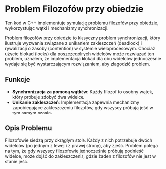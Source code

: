 # Problem Filozofów przy obiedzie

Ten kod w C++ implementuje symulację problemu filozofów przy obiedzie, wykorzystując wątki i mechanizmy synchronizacji.

Problem filozofów przy obiedzie to klasyczny problem synchronizacji, który ilustruje wyzwania związane z unikaniem zakleszczeń (deadlock) i rywalizacji o zasoby (contention) w systemie wieloprocesowym.
Chociaż użycie blokad (locks) dla poszczególnych widelców może rozwiązać ten problem, uznałem, że implementacja blokad dla obu widelców jednocześnie wydaje się być wystarczającym rozwiązaniem, aby złagodzić problem.

## Funkcje

- **Synchronizacja za pomocą wątków**: Każdy filozof to osobny wątek, który próbuje zdobyć dwa widelce.
- **Unikanie zakleszczeń**: Implementacja zapewnia mechanizmy zapobiegające zakleszczeniu filozofów, gdy wszyscy próbują jeść w tym samym czasie.

## Opis Problemu
Filozofowie siedzą przy okrągłym stole. Każdy z nich potrzebuje dwóch widelców (po jednym z lewej i z prawej strony), aby zjeść. Problem polega na tym, że gdy wszyscy filozofowie jednocześnie próbują podnieść widelce, może dojść do zakleszczenia, gdzie żaden z filozofów nie jest w stanie jeść.
